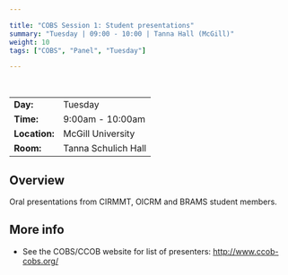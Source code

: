 ```yaml
---

title: "COBS Session 1: Student presentations"
summary: "Tuesday | 09:00 - 10:00 | Tanna Hall (McGill)"
weight: 10
tags: ["COBS", "Panel", "Tuesday"]

---
```


<br>

| | |
| - | - |
| **Day:** | Tuesday |
| **Time:** | 9:00am - 10:00am |
| **Location:** | McGill University |
| **Room:** | Tanna Schulich Hall |

## Overview

Oral presentations from CIRMMT, OICRM and BRAMS student members.  

## More info

- See the COBS/CCOB website for list of presenters: http://www.ccob-cobs.org/